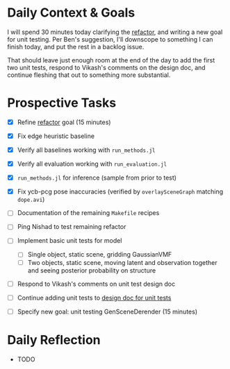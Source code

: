 # Daily Context & Goals

I will spend 30 minutes today clarifying the [refactor](RefactorDerenderingUsingGenSceneGraphs.md), and writing a new goal
for unit testing. Per Ben's suggestion, I'll downscope to something I can
finish today, and put the rest in a backlog issue.

That should leave just enough room at the end of the day to add the first two
unit tests, respond to Vikash's comments on the design doc, and continue
fleshing that out to something more substantial.


# Prospective Tasks

* [X] Refine [refactor](RefactorDerenderingUsingGenSceneGraphs.md) goal (15 minutes)
* [X] Fix edge heuristic baseline
* [X] Verify all baselines working with `run_methods.jl`
* [X] Verify all evaluation working with `run_evaluation.jl`
* [X] `run_methods.jl` for inference (sample from prior to test)
* [X] Fix ycb-pcg pose inaccuracies (verified by `overlaySceneGraph` matching `dope.avi`)
* [ ] Documentation of the remaining `Makefile` recipes
* [ ] Ping Nishad to test remaining refactor
* [ ] Implement basic unit tests for model
    * [ ] Single object, static scene, gridding GaussianVMF
    * [ ] Two objects, static scene, moving latent and observation together and
          seeing posterior probability on structure
* [ ] Respond to Vikash's comments on unit test design doc
* [ ] Continue adding unit tests to [design doc for unit tests](https://docs.google.com/document/d/1Du0mzktc_ihv8I0TlRyG8IrvkqOUpSGNev446GOJCSQ/edit#heading=h.oh5qaafnr88q)
* [ ] Specify new goal: unit testing GenSceneDerender (15 minutes)


# Daily Reflection

* TODO
